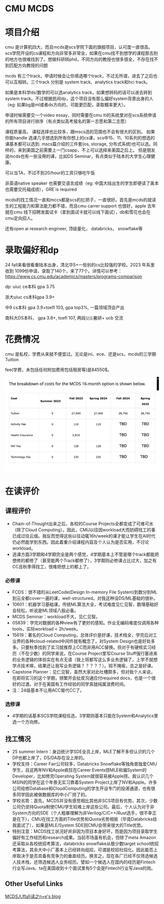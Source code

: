 
# CMU MCDS

# 项目介绍
cmu 是计算机四大，而且mcds是scs学院下面的旗舰项目，认可度一直很高。scs学院开设的cs课程和方向非常多非常全，如果在cmu找不到想学的课程那去别的地方也很难找到了。想做科研转phd，不同方向的教授也很多很全，不存在找不到匹配方向教授的问题

mcds 有三个track，申请时候会让你填选哪个track，不过无所谓，进去了之后也可以互相转。三个track 分别是 system track、analytics track和hci track。

如果是本科学ds/数学的可以选analytics track，如果想转码的话可以进去转到system track。不过根据民间dp，这个项目没有那么偏好system背景出身的人（eg: 如果bg是ml或者ds方向的，可能更匹配，录取概率更大）。

申请时候需要交一个video essay，同时需要在cmu lti的系统里对在scs系统申请的所有项目进行排序（有点类似高考报名的第一志愿和第二志愿）

课程质量高， 课程选择也比较多，跟mscs选的范围也不会有很大的区别。 如果你能handle 选课几乎想选到所有你想上的cs课，scs中15、11、10系列的想选的课基本都可以选到. mscs篇介绍的三件套(os, storage, 分布式系统)也可以选。同样的，来到美国之前需要上一门csapp，不上可以选择来美国之后上。 但是朋友说mcds也有一些没用的课，比如DS Seminar，有点类似于陆本的大学生心理健康。

可以当TA，不过不到20/hour的工资只够吃午饭

非英语native speaker 也需要交语言成绩（eg: 中国大陆出生的学生即便读了美本也需要交托福成绩），GRE is required

mcds的找工情况一直和mccs都是scs的扛把子，一直很好。首先是mcds的就读生的工程能力和算法能力都不错，而且cmu carrer support 也很好，apple 去年就在cmu 线下招聘发面试卡（拿到面试卡就可以线下面试），db和雪花也会在cmu定向招人。

还有open ai research engineer, 顶级量化， databricks， 
snowflake等

# 录取偏好和dp
24 fall来看很看重陆本出身，清北华5+一些别的cs比较强的学校。2023 年系里收到 1099份申请，录取了140个，来了77个。详情可以参考：https://www.cs.cmu.edu/academics/masters/programs-comparison

dp: 
uiuc ce本科 gpa 3.75

浙大uiuc cs本科gpa 3.9+

中9 cs本科 gpa 3.9+toefl 103, gpa top3%, 一篇领域顶会产出

南科大DS本科， gpa 3.8+, toefl 107, 两段🇺🇸暑研+ ucb 交流 

# 花费情况
cmu 是私校，学费从来就不便宜过。无论是ini、ece、还是scs，mcds的三学期Tuition

 fee(学费，未包括任何附加费用包括租房等)是84550$。

![](/img/mcdsfee.png) 

# 在读评价
## 课程评价
* Chain-of-Thought出来之后，各校的Course Projects全都变成了可难可水（除了Cloud Computing）。因此，CMU以往因workload大而妨碍找工的事已成过往云烟。我反而觉得这些以往动辄16h/week的课才能让学生在AI时代仍必然能学到东西。因此着重介绍课程内容及个人认为是否实用，不讨论workload。
* 选课方面3学期和4学期完全是两个感觉，4学期基本上不管是哪个track都能把想修的都修了（甚至能两个Track都修了），3学期则必修课占比过大，加之有CC且秋季得找工，很难把想上的都上了。
### 必修课
* FCDS：很不错的从LeetCode(Design In-memory File System)到数分到ML到云全都cover一遍的课，well-structured。对我这种没DS/ML基础的很补。
* 10601：机器学习基础课，传统ML算法大全，考试难度见仁见智，数理基础好会轻松，听说是ML领域八股必备。
* MCDS Seminar：workload不大，见仁见智。
* 05839：学完对数据的各种view有了更好的感知。作业无编码难度仅调用各种tools，实际workload < 2h/week。
* 15619：著名的Cloud Computing，总体评价是好课，技术栈全，学完后对工业界的各种cloud-related中间件就有概念了，对System Design也是好处多多。只要秋季找到了实习就推荐上CC而非用ACC替换。但对于有硬核实习经历（不在少数）的同学来说，在Course Project里写Course Stuff强行塞进来的业务逻辑的体验实在有点无语（我上班都写这么多业务逻辑了，上学不就想学点技术嘛，结果还让我写业务逻辑？？？？？）。瑕不掩瑜，总之是好课。
* Capstone Planner：见仁见智，虽然大家对此吐槽颇多，但对我个人来说，在即将实习的这个学期，频繁开会扯皮沟通应付required docs，也是一个很好的过渡。对于在美国有工作经验的同学真就纯属浪费时间。
* 注：24级基本不让用ACC替代CC了。
### 选修课
* 4学期的话基本SCS学院课程任选，3学期则基本只能在System和Analytics里选一个方向修。
## 找工情况
* 25 summer Intern：身边统计学SDE全员上岸，MLE了解不多但认识的几个DP也都上岸了，DS/DA存在没上岸的。
* 学校支持：Career Fair公司较多，Databricks Snowflake等独角兽独爱CMU学生，且这两年NV和Apple疯狂在Career Events捞MLE和偏System的Developer，比如修完Operating System就很容易被Apple捞。我认识几个MSIN的同学在这个年景无实习靠着System Project上岸了NV和Apple。许多公司给修Database和CloudComputing的学生开设专门的投递通道，也有很多同学因此被做数据库的中小厂捞了的。
* 学校劣势：首先，MCDS并没有感觉相比其他非SCS项目有优势。其次，少数公司仍坚持Quota制使CMU学生较难上岸这些公司。最后，个人认为对于非System方向的SDE（个人粗暴理解为非Verilog/C/C++/Rust选手，很不幸正是在下），CMU在找工方面的Title优势和Quota劣势相抵（毕竟Databricks给我面试了），如果是MLE/System SDE则CMU会带来很大的Title优势。
* 特别注意：MCDS找工状况好并非因为项目本身好坏，而是因为项目录取学生偏好有工作经历和research成果。当前市场虽有机会，但除了meta Amazon还采取从各校统招考算法，databricks snowflake从极少数target school统招考算法，其余大中小厂基本上已经转向组招，可谓是校招社招化。因此能否上岸取决于是否具备有竞争力的垂直经历。换言之，现在各厂已经不仅筛选候选人技术栈，还筛选候选人业务经历。譬如一个候选人在国内的经历是Fintech行业写Java，ta在美国收到十个面试里有5个会是Fintech行业写Java的岗。
## Other Useful Links
[MCDS人均必读之n+e's blog](https://trinkle23897.github.io/posts/cmu-1st-year)

